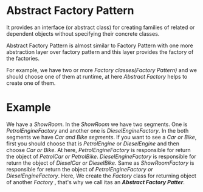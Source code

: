 # Abstract Factory Pattern
It provides an interface (or abstract class) for creating families of related or dependent objects without specifying their concrete classes. 

Abstract Factory Pattern is almost similar to Factory Pattern with one more abstraction layer over factory pattern and this layer provides the factory of the factories.

For example, we have two or more _Factory classes(Factory Pattern)_ and we should choose one of them at runtime, at here _Abstract Factory_ helps to create one of them.

# Example
   We have a _ShowRoom_. In the _ShowRoom_ we have two segments. One is _PetrolEngineFactory_ and another one is _DieselEngineFactory_.
In the both segments we have _Car and Bike segments_. If you want to see a _Car or Bike_, first you should choose that is  _PetrolEngine_ or _DieselEngine_ and then choose _Car or Bike_. At here, _PetrolEngineFactory_ is responsible for return the object of _PetrolCar or PetrolBike_. _DieselEngineFactory_ is responsible for return the object of _DieselCar or DieselBike_. Same as _ShowRoomFactory_ is responsible for return the object of _PetrolEngineFactory or DieselEngineFactory_. Here, We create the _Factory_ class for returning object of another _Factory_ , that's why we call itas an __*Abstract Factory Patter*__.
